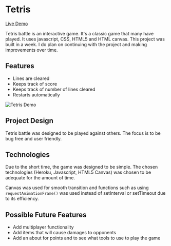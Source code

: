 # Tetris

[Live Demo](https://tjshiu.github.io/Tetris/)

Tetris battle is an interactive game. It's a classic game that many have played. It uses javascript, CSS, HTML5 and HTML canvas.
This project was built in a week. I do plan on continuing with the project and making improvements over time.

## Features
* Lines are cleared
* Keeps track of score
* Keeps track of number of lines cleared
* Restarts automatically

![Tetris Demo](https://github.com/tjshiu/Tetris-Battle/blob/master/assets/images/Tetris%20Demo.gif)

## Project Design
Tetris battle was designed to be played against others. The focus is to be bug free and user friendly.

## Technologies

Due to the short time, the game was designed to be simple. The chosen technologies (Heroku, Javascript, HTML5 Canvas) was chosen to be adequate for the amount of time.

Canvas was used for smooth transition and functions such as using `requestAnimationFrame()` was used instead of setInterval or setTimeout due to its efficiency.

## Possible Future Features
* Add multiplayer functionality
* Add items that will cause damages to opponents
* Add an about for points and to see what tools to use to play the game
